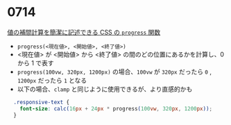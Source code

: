 # 0714

[値の補間計算を簡潔に記述できる CSS の `progress` 関数](https://azukiazusa.dev/blog/css-progress-function/)

- `progress(<現在値>, <開始値>, <終了値>)`
- <現在値> が <開始値> から <終了値> の間のどの位置にあるかを計算し、0 から 1 で表す
- `progress(100vw, 320px, 1200px)` の場合、`100vw` が `320px` だったら `0` , `1200px` だったら `1` となる
- 以下の場合、`clamp` と同じように使用できるが、より直感的かも
```css
  .responsive-text {
    font-size: calc(16px + 24px * progress(100vw, 320px, 1200px));
  }
```
